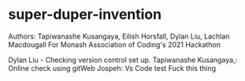 # super-duper-invention
Authors: Tapiwanashe Kusangaya, Eilish Horsfall, Dylan Liu, Lachlan Macdougall
For Monash Association of Coding's 2021 Hackathon

Dylan Liu - Checking version control set up.
Tapiwanashe Kusangaya,: Online check using gitWeb
Jospeh: Vs Code test
Fuck this thing